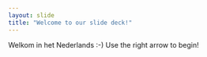 ```yaml
---
layout: slide
title: "Welcome to our slide deck!"
---
```

Welkom in het Nederlands :-)
Use the right arrow to begin!
